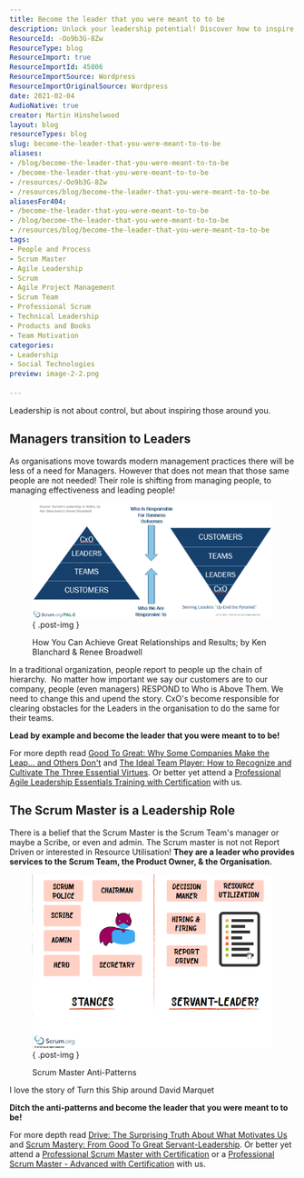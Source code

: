 ```yaml
---
title: Become the leader that you were meant to to be
description: Unlock your leadership potential! Discover how to inspire and lead effectively in modern organizations. Become the leader you were meant to be!
ResourceId: -Oo9b3G-8Zw
ResourceType: blog
ResourceImport: true
ResourceImportId: 45806
ResourceImportSource: Wordpress
ResourceImportOriginalSource: Wordpress
date: 2021-02-04
AudioNative: true
creator: Martin Hinshelwood
layout: blog
resourceTypes: blog
slug: become-the-leader-that-you-were-meant-to-to-be
aliases:
- /blog/become-the-leader-that-you-were-meant-to-to-be
- /become-the-leader-that-you-were-meant-to-to-be
- /resources/-Oo9b3G-8Zw
- /resources/blog/become-the-leader-that-you-were-meant-to-to-be
aliasesFor404:
- /become-the-leader-that-you-were-meant-to-to-be
- /blog/become-the-leader-that-you-were-meant-to-to-be
- /resources/blog/become-the-leader-that-you-were-meant-to-to-be
tags:
- People and Process
- Scrum Master
- Agile Leadership
- Scrum
- Agile Project Management
- Scrum Team
- Professional Scrum
- Technical Leadership
- Products and Books
- Team Motivation
categories:
- Leadership
- Social Technologies
preview: image-2-2.png

---
```

Leadership is not about control, but about inspiring those around you.

## Managers transition to Leaders

As organisations move towards modern management practices there will be less of a need for Managers. However that does not mean that those same people are not needed! Their role is shifting from managing people, to managing effectiveness and leading people!

<figure>

![](images/2021-02-04_12-48-28-1-1.png)
{ .post-img }

<figcaption>

How You Can Achieve Great Relationships and Results; by Ken Blanchard & Renee Broadwell

</figcaption>

</figure>

In a traditional organization, people report to people up the chain of hierarchy.  No matter how important we say our customers are to our company, people (even managers) RESPOND to Who is Above Them. We need to change this and upend the story. CxO's become responsible for clearing obstacles for the Leaders in the organisation to do the same for their teams.

**Lead by example and become the leader that you were meant to to be!**

For more depth read [Good To Great: Why Some Companies Make the Leap... and Others Don't](https://amzn.to/2YJhvJH) and [The Ideal Team Player: How to Recognize and Cultivate The Three Essential Virtues](https://amzn.to/3oNDMke). Or better yet attend a [Professional Agile Leadership Essentials Training with Certification](https://nkdagility.com/PAL) with us.

## The Scrum Master is a Leadership Role

There is a belief that the Scrum Master is the Scrum Team's manager or maybe a Scribe, or even and admin. The Scrum master is not not Report Driven or interested in Resource Utilisation! **They are a leader who provides services to the Scrum Team, the Product Owner, & the Organisation.**

<figure>

![](images/image-2-2.png)
{ .post-img }

<figcaption>

Scrum Master Anti-Patterns

</figcaption>

</figure>

I love the story of Turn this Ship around David Marquet

**Ditch the anti-patterns and become the leader that you were meant to to be!**

For more depth read [Drive: The Surprising Truth About What Motivates Us](https://amzn.to/39KE0V2) and [Scrum Mastery: From Good To Great Servant-Leadership](https://amzn.to/3aCot97). Or better yet attend a [Professional Scrum Master with Certification](https://nkdagility.com/training/courses/professional-scrum-master-training-with-certification/) or a [Professional Scrum Master - Advanced with Certification](https://nkdagility.com/training/courses/professional-scrum-master-ii-training-with-certification/) with us.
